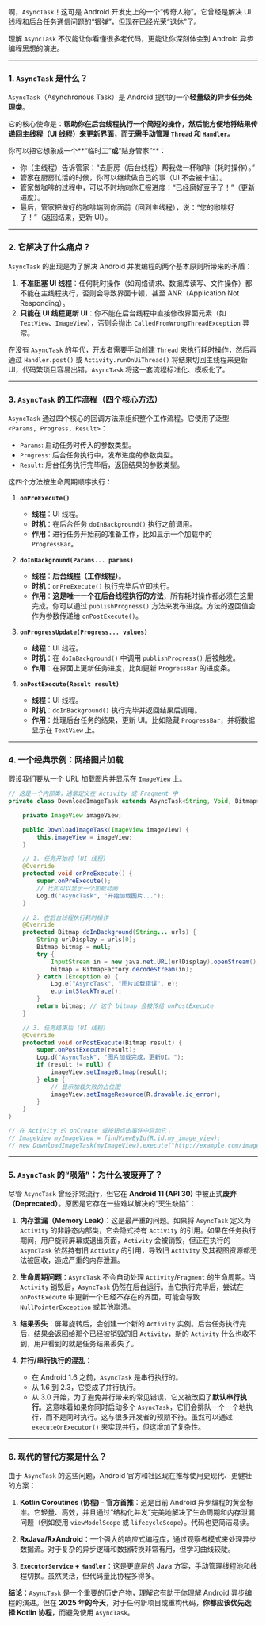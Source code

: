 啊，`AsyncTask`！这可是 Android 开发史上的一个“传奇人物”。它曾经是解决 UI 线程和后台任务通信问题的“银弹”，但现在已经光荣“退休”了。

理解 `AsyncTask` 不仅能让你看懂很多老代码，更能让你深刻体会到 Android 异步编程思想的演进。

---

### 1. `AsyncTask` 是什么？

`AsyncTask`（Asynchronous Task）是 Android 提供的一个**轻量级的异步任务处理类**。

它的核心使命是：**帮助你在后台线程执行一个简短的操作，然后能方便地将结果传递回主线程（UI 线程）来更新界面，而无需手动管理 `Thread` 和 `Handler`。**

你可以把它想象成一个**“临时工”**或**“贴身管家”**：
*   你（主线程）告诉管家：“去厨房（后台线程）帮我做一杯咖啡（耗时操作）。”
*   管家在厨房忙活的时候，你可以继续做自己的事（UI 不会被卡住）。
*   管家做咖啡的过程中，可以不时地向你汇报进度：“已经磨好豆子了！”（更新进度）。
*   最后，管家把做好的咖啡端到你面前（回到主线程），说：“您的咖啡好了！”（返回结果，更新 UI）。

---

### 2. 它解决了什么痛点？

`AsyncTask` 的出现是为了解决 Android 并发编程的两个基本原则所带来的矛盾：

1.  **不准阻塞 UI 线程**：任何耗时操作（如网络请求、数据库读写、文件操作）都不能在主线程执行，否则会导致界面卡顿，甚至 ANR（Application Not Responding）。
2.  **只能在 UI 线程更新 UI**：你不能在后台线程中直接修改界面元素（如 `TextView`、`ImageView`），否则会抛出 `CalledFromWrongThreadException` 异常。

在没有 `AsyncTask` 的年代，开发者需要手动创建 `Thread` 来执行耗时操作，然后再通过 `Handler.post()` 或 `Activity.runOnUiThread()` 将结果切回主线程来更新 UI，代码繁琐且容易出错。`AsyncTask` 将这一套流程标准化、模板化了。

---

### 3. `AsyncTask` 的工作流程（四个核心方法）

`AsyncTask` 通过四个核心的回调方法来组织整个工作流程。它使用了泛型 `<Params, Progress, Result>`：
*   `Params`: 启动任务时传入的参数类型。
*   `Progress`: 后台任务执行中，发布进度的参数类型。
*   `Result`: 后台任务执行完毕后，返回结果的参数类型。

这四个方法按生命周期顺序执行：

1.  **`onPreExecute()`**
    *   **线程**：UI 线程。
    *   **时机**：在后台任务 `doInBackground()` 执行之前调用。
    *   **作用**：进行任务开始前的准备工作，比如显示一个加载中的 `ProgressBar`。

2.  **`doInBackground(Params... params)`**
    *   **线程**：**后台线程（工作线程）**。
    *   **时机**：`onPreExecute()` 执行完毕后立即执行。
    *   **作用**：**这是唯一一个在后台线程执行的方法**，所有耗时操作都必须在这里完成。你可以通过 `publishProgress()` 方法来发布进度。方法的返回值会作为参数传递给 `onPostExecute()`。

3.  **`onProgressUpdate(Progress... values)`**
    *   **线程**：UI 线程。
    *   **时机**：在 `doInBackground()` 中调用 `publishProgress()` 后被触发。
    *   **作用**：在界面上更新任务进度，比如更新 `ProgressBar` 的进度条。

4.  **`onPostExecute(Result result)`**
    *   **线程**：UI 线程。
    *   **时机**：`doInBackground()` 执行完毕并返回结果后调用。
    *   **作用**：处理后台任务的结果，更新 UI。比如隐藏 `ProgressBar`，并将数据显示在 `TextView` 上。

---

### 4. 一个经典示例：网络图片加载

假设我们要从一个 URL 加载图片并显示在 `ImageView` 上。

```java
// 这是一个内部类，通常定义在 Activity 或 Fragment 中
private class DownloadImageTask extends AsyncTask<String, Void, Bitmap> {

    private ImageView imageView;

    public DownloadImageTask(ImageView imageView) {
        this.imageView = imageView;
    }

    // 1. 任务开始前 (UI 线程)
    @Override
    protected void onPreExecute() {
        super.onPreExecute();
        // 比如可以显示一个加载动画
        Log.d("AsyncTask", "开始加载图片...");
    }

    // 2. 在后台线程执行耗时操作
    @Override
    protected Bitmap doInBackground(String... urls) {
        String urlDisplay = urls[0];
        Bitmap bitmap = null;
        try {
            InputStream in = new java.net.URL(urlDisplay).openStream();
            bitmap = BitmapFactory.decodeStream(in);
        } catch (Exception e) {
            Log.e("AsyncTask", "图片加载错误", e);
            e.printStackTrace();
        }
        return bitmap; // 这个 bitmap 会被传给 onPostExecute
    }

    // 3. 任务结束后 (UI 线程)
    @Override
    protected void onPostExecute(Bitmap result) {
        super.onPostExecute(result);
        Log.d("AsyncTask", "图片加载完成，更新UI。");
        if (result != null) {
            imageView.setImageBitmap(result);
        } else {
            // 显示加载失败的占位图
            imageView.setImageResource(R.drawable.ic_error);
        }
    }
}

// 在 Activity 的 onCreate 或按钮点击事件中启动它：
// ImageView myImageView = findViewById(R.id.my_image_view);
// new DownloadImageTask(myImageView).execute("http://example.com/image.jpg");
```

---

### 5. `AsyncTask` 的“陨落”：为什么被废弃了？

尽管 `AsyncTask` 曾经非常流行，但它在 **Android 11 (API 30)** 中被正式**废弃（Deprecated）**。原因是它存在一些难以解决的“天生缺陷”：

1.  **内存泄漏（Memory Leak）**：这是最严重的问题。如果将 `AsyncTask` 定义为 `Activity` 的非静态内部类，它会隐式持有 `Activity` 的引用。如果在任务执行期间，用户旋转屏幕或退出页面，`Activity` 会被销毁，但正在执行的 `AsyncTask` 依然持有旧 `Activity` 的引用，导致旧 `Activity` 及其视图资源都无法被回收，造成严重的内存泄漏。

2.  **生命周期问题**：`AsyncTask` 不会自动处理 `Activity`/`Fragment` 的生命周期。当 `Activity` 销毁后，`AsyncTask` 仍然在后台运行。当它执行完毕后，尝试在 `onPostExecute` 中更新一个已经不存在的界面，可能会导致 `NullPointerException` 或其他崩溃。

3.  **结果丢失**：屏幕旋转后，会创建一个新的 `Activity` 实例。后台任务执行完后，结果会返回给那个已经被销毁的旧 `Activity`，新的 `Activity` 什么也收不到，用户看到的就是任务结果丢失了。

4.  **并行/串行执行的混乱**：
    *   在 Android 1.6 之前，`AsyncTask` 是串行执行的。
    *   从 1.6 到 2.3，它变成了并行执行。
    *   从 3.0 开始，为了避免并行带来的常见错误，它又被改回了**默认串行执行**。这意味着如果你同时启动多个 `AsyncTask`，它们会排队一个一个地执行，而不是同时执行。这与很多开发者的预期不符。虽然可以通过 `executeOnExecutor()` 来实现并行，但这增加了复杂性。

---

### 6. 现代的替代方案是什么？

由于 `AsyncTask` 的这些问题，Android 官方和社区现在推荐使用更现代、更健壮的方案：

1.  **Kotlin Coroutines (协程) - 官方首推**：这是目前 Android 异步编程的黄金标准。它轻量、高效，并且通过“结构化并发”完美地解决了生命周期和内存泄漏问题（例如使用 `viewModelScope` 或 `lifecycleScope`）。代码也更简洁易读。

2.  **RxJava/RxAndroid**：一个强大的响应式编程库，通过观察者模式来处理异步数据流。对于复杂的异步逻辑和数据转换非常有用，但学习曲线较陡。

3.  **`ExecutorService` + `Handler`**：这是更底层的 Java 方案，手动管理线程池和线程切换。虽然灵活，但代码量比协程多得多。

**结论**：`AsyncTask` 是一个重要的历史产物，理解它有助于你理解 Android 异步编程的演进。但在 **2025 年的今天**，对于任何新项目或重构代码，**你都应该优先选择 Kotlin 协程**，而避免使用 `AsyncTask`。